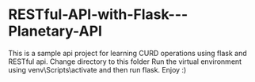 # RESTful-API-with-Flask---Planetary-API
This is a sample api project for learning CURD operations using flask and RESTful api.
Change directory to this folder
Run the virtual environment using venv\Scripts\activate and then run flask.
Enjoy :) 
